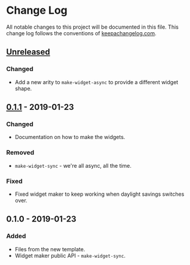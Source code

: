 # Change Log
All notable changes to this project will be documented in this file. This change log follows the conventions of [keepachangelog.com](http://keepachangelog.com/).

## [Unreleased]
### Changed
- Add a new arity to `make-widget-async` to provide a different widget shape.

## [0.1.1] - 2019-01-23
### Changed
- Documentation on how to make the widgets.

### Removed
- `make-widget-sync` - we're all async, all the time.

### Fixed
- Fixed widget maker to keep working when daylight savings switches over.

## 0.1.0 - 2019-01-23
### Added
- Files from the new template.
- Widget maker public API - `make-widget-sync`.

[Unreleased]: https://github.com/your-name/kennyfy-api/compare/0.1.1...HEAD
[0.1.1]: https://github.com/your-name/kennyfy-api/compare/0.1.0...0.1.1
